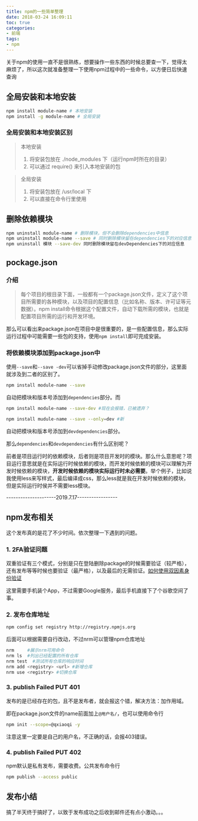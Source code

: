 ```yaml
---
title: npm的一些简单整理
date: 2018-03-24 16:09:11
toc: true
categories:
- 前端
tags:
- npm 
---
```


关于npm的使用一直不是很熟练，想要操作一些东西的时候总要查一下，觉得太麻烦了，所以这次就准备整理一下使用npm过程中的一些命令，以方便日后快速查询

<!--more-->

## 全局安装和本地安装

```bash 
npm install module-name # 本地安装
npm install -g module-name # 全局安装 
```

### 全局安装和本地安装区别

> 本地安装
> 1. 将安装包放在 ./node_modules 下（运行npm时所在的目录）
> 2. 可以通过 require() 来引入本地安装的包

> 全局安装
> 1. 将安装包放在 /usr/local 下
> 2. 可以直接在命令行里使用

## 删除依赖模块

```bash 
npm uninstall module-name # 删除模块，但不会删除dependencies中信息
npm uninstall module-name --save # 同时删除模块留在dependencies下的对应信息
npm uninstall 模块 --save-dev 同时删除模块留在devDependencies下的对应信息
```

## pockage.json

### 介绍

> 每个项目的根目录下面，一般都有一个package.json文件，定义了这个项目所需要的各种模块，以及项目的配置信息（比如名称、版本、许可证等元数据）。npm install命令根据这个配置文件，自动下载所需的模块，也就是配置项目所需的运行和开发环境。

那么可以看出来package.json在项目中是很重要的，是一些配置信息，那么实际运行过程中可能需要一些包的支持，使用`npm install`即可完成安装。

### 将依赖模块添加到package.json中

使用`--save`和`--save -dev`可以省掉手动修改package.json文件的部分，这里面就涉及到二者的区别了。

```bash 
npm install module-name --save
```

自动把模块和版本号添加到`dependencies`部分。而

```bash 
npm install module-name --save-dev #现在会报错，已被遗弃？

npm install mudule-name --save --only=dev #新
```

自动把模块和版本号添加到`devdependencies`部分。

那么`dependencies`和`devdependencies`有什么区别呢？

前者是项目运行时的依赖模块，后者则是项目开发时的模块。那么什么意思呢？项目运行意思就是在实际运行时候依赖的模块，而开发时候依赖的模块可以理解为开发时候依赖的模块，**开发时候依赖的模块实际运行时未必需要**。举个例子，比如说我使用less来写样式，最后编译成css，那么less就是我在开发时候依赖的模块，但是实际运行时侯并不需要less模块。



---------------------2019.7.17-----------------

## npm发布相关

这个发布真的是花了不少时间。依次整理一下遇到的问题。

### 1. 2FA验证问题

双重验证有三个模式，分别是只在登陆删除package的时候需要验证（较严格），还有发布等等时候也要验证（最严格），以及最后的无需验证。[如何使用双因素身份验证](https://cloud.tencent.com/developer/section/1490246)

这里需要手机装个App，不过需要Google服务，最后手机直接下了个谷歌空间了事。

### 2. 发布仓库地址

```bash
npm config set registry http://registry.npmjs.org 
```

后面可以根据需要自行改动，不过nrm可以管理npm仓库地址

```bash
nrm     #展示nrm可用命令
nrm ls  #列出已经配置的所有仓库
nrm test  #测试所有仓库的响应时间
nrm add <registry> <url> #新增仓库
nrm use <registry> #切换仓库
```

### 3. publish Failed PUT 401

发布的是已经存在的包，且不是发布者，就会报这个错，解决方法：加作用域。

即在package.json文件的name前面加上`@用户名/`，也可以使用命令行

```bash
npm init --scope=@qxiaoqi -y
```

注意这里一定要是自己的用户名，不正确的话，会报403错误。

### 4. publish Failed PUT 402

npm默认是私有发布，需要收费。公共发布命令行

```bash
npm publish --access public
```

## 发布小结

搞了半天终于搞好了，以致于发布成功之后收到邮件还有点小激动。。。